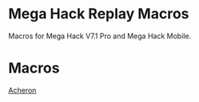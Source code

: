 # Mega Hack Replay Macros
Macros for Mega Hack V7.1 Pro and Mega Hack Mobile.
# Macros
[]()
[Acheron](Acheron.mhr)
